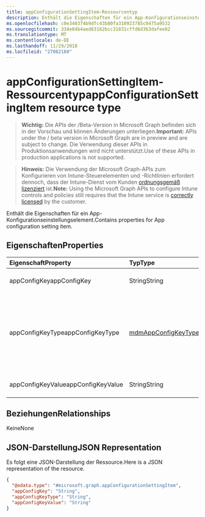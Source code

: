 ```yaml
---
title: appConfigurationSettingItem-Ressourcentyp
description: Enthält die Eigenschaften für ein App-Konfigurationseinstellungselement.
ms.openlocfilehash: c0e340374b9dfc43b80fa310923785c0475a9532
ms.sourcegitcommit: 334e84b4aed63162bcc31831cffd6d363dafee02
ms.translationtype: MT
ms.contentlocale: de-DE
ms.lasthandoff: 11/29/2018
ms.locfileid: "27062160"
---
```

# <a name="appconfigurationsettingitem-resource-type"></a><span data-ttu-id="79417-103">appConfigurationSettingItem-Ressourcentyp</span><span class="sxs-lookup"><span data-stu-id="79417-103">appConfigurationSettingItem resource type</span></span>

> <span data-ttu-id="79417-104">**Wichtig:** Die APIs der /Beta-Version in Microsoft Graph befinden sich in der Vorschau und können Änderungen unterliegen.</span><span class="sxs-lookup"><span data-stu-id="79417-104">**Important:** APIs under the / beta version in Microsoft Graph are in preview and are subject to change.</span></span> <span data-ttu-id="79417-105">Die Verwendung dieser APIs in Produktionsanwendungen wird nicht unterstützt.</span><span class="sxs-lookup"><span data-stu-id="79417-105">Use of these APIs in production applications is not supported.</span></span>

> <span data-ttu-id="79417-106">**Hinweis:** Die Verwendung der Microsoft Graph-APIs zum Konfigurieren von Intune-Steuerelementen und -Richtlinien erfordert dennoch, dass der Intune-Dienst vom Kunden [ordnungsgemäß lizenziert](https://go.microsoft.com/fwlink/?linkid=839381) ist.</span><span class="sxs-lookup"><span data-stu-id="79417-106">**Note:** Using the Microsoft Graph APIs to configure Intune controls and policies still requires that the Intune service is [correctly licensed](https://go.microsoft.com/fwlink/?linkid=839381) by the customer.</span></span>

<span data-ttu-id="79417-107">Enthält die Eigenschaften für ein App-Konfigurationseinstellungselement.</span><span class="sxs-lookup"><span data-stu-id="79417-107">Contains properties for App configuration setting item.</span></span>
## <a name="properties"></a><span data-ttu-id="79417-108">Eigenschaften</span><span class="sxs-lookup"><span data-stu-id="79417-108">Properties</span></span>
|<span data-ttu-id="79417-109">Eigenschaft</span><span class="sxs-lookup"><span data-stu-id="79417-109">Property</span></span>|<span data-ttu-id="79417-110">Typ</span><span class="sxs-lookup"><span data-stu-id="79417-110">Type</span></span>|<span data-ttu-id="79417-111">Beschreibung</span><span class="sxs-lookup"><span data-stu-id="79417-111">Description</span></span>|
|:---|:---|:---|
|<span data-ttu-id="79417-112">appConfigKey</span><span class="sxs-lookup"><span data-stu-id="79417-112">appConfigKey</span></span>|<span data-ttu-id="79417-113">String</span><span class="sxs-lookup"><span data-stu-id="79417-113">String</span></span>|<span data-ttu-id="79417-114">App-Konfigurationsschlüssel</span><span class="sxs-lookup"><span data-stu-id="79417-114">app configuration key.</span></span>|
|<span data-ttu-id="79417-115">appConfigKeyType</span><span class="sxs-lookup"><span data-stu-id="79417-115">appConfigKeyType</span></span>|[<span data-ttu-id="79417-116">mdmAppConfigKeyType</span><span class="sxs-lookup"><span data-stu-id="79417-116">mdmAppConfigKeyType</span></span>](../resources/intune-apps-mdmappconfigkeytype.md)|<span data-ttu-id="79417-117">Typs des App-Konfigurationsschlüssels.</span><span class="sxs-lookup"><span data-stu-id="79417-117">app configuration key type.</span></span> <span data-ttu-id="79417-118">Mögliche Werte: `stringType`, `integerType`, `realType`, `booleanType`, `tokenType`.</span><span class="sxs-lookup"><span data-stu-id="79417-118">Possible values are: `stringType`, `integerType`, `realType`, `booleanType`, `tokenType`.</span></span>|
|<span data-ttu-id="79417-119">appConfigKeyValue</span><span class="sxs-lookup"><span data-stu-id="79417-119">appConfigKeyValue</span></span>|<span data-ttu-id="79417-120">String</span><span class="sxs-lookup"><span data-stu-id="79417-120">String</span></span>|<span data-ttu-id="79417-121">Wert des App-Konfigurationsschlüssels</span><span class="sxs-lookup"><span data-stu-id="79417-121">app configuration key value.</span></span>|

## <a name="relationships"></a><span data-ttu-id="79417-122">Beziehungen</span><span class="sxs-lookup"><span data-stu-id="79417-122">Relationships</span></span>
<span data-ttu-id="79417-123">Keine</span><span class="sxs-lookup"><span data-stu-id="79417-123">None</span></span>
## <a name="json-representation"></a><span data-ttu-id="79417-124">JSON-Darstellung</span><span class="sxs-lookup"><span data-stu-id="79417-124">JSON Representation</span></span>
<span data-ttu-id="79417-125">Es folgt eine JSON-Darstellung der Ressource.</span><span class="sxs-lookup"><span data-stu-id="79417-125">Here is a JSON representation of the resource.</span></span>
<!-- {
  "blockType": "resource",
  "@odata.type": "microsoft.graph.appConfigurationSettingItem"
}
-->
``` json
{
  "@odata.type": "#microsoft.graph.appConfigurationSettingItem",
  "appConfigKey": "String",
  "appConfigKeyType": "String",
  "appConfigKeyValue": "String"
}
```





